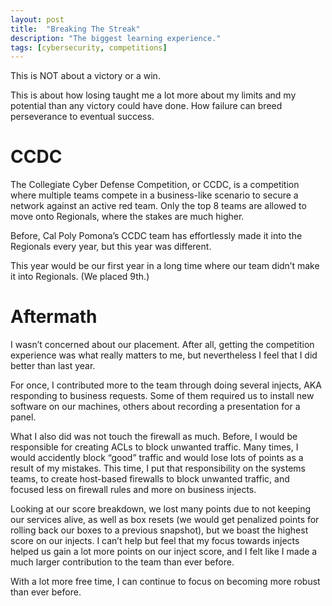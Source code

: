```yaml
---
layout: post
title: 	"Breaking The Streak"
description: "The biggest learning experience."
tags: [cybersecurity, competitions]
---
```

This is NOT about a victory or a win.

This is about how losing taught me a lot more about my limits and my potential than any victory could have done. How failure can breed perseverance to eventual success.

# CCDC
The Collegiate Cyber Defense Competition, or CCDC, is a competition where multiple teams compete in a business-like scenario to secure a network against an active red team. Only the top 8 teams are allowed to move onto Regionals, where the stakes are much higher.

Before, Cal Poly Pomona’s CCDC team has effortlessly made it into the Regionals every year, but this year was different.

This year would be our first year in a long time where our team didn’t make it into Regionals. (We placed 9th.)

# Aftermath

I wasn’t concerned about our placement. After all, getting the competition experience was what really matters to me, but nevertheless I feel that I did better than last year.

For once, I contributed more to the team through doing several injects, AKA responding to business requests. Some of them required us to install new software on our machines, others about recording a presentation for a panel.

What I also did was not touch the firewall as much. Before, I would be responsible for creating ACLs to block unwanted traffic. Many times, I would accidently block “good” traffic and would lose lots of points as a result of my mistakes. This time, I put that responsibility on the systems teams, to create host-based firewalls to block unwanted traffic, and focused less on firewall rules and more on business injects.

Looking at our score breakdown, we lost many points due to not keeping our services alive, as well as box resets (we would get penalized points for rolling back our boxes to a previous snapshot), but we boast the highest score on our injects. I can’t help but feel that my focus towards injects helped us gain a lot more points on our inject score, and I felt like I made a much larger contribution to the team than ever before.

With a lot more free time, I can continue to focus on becoming more robust than ever before.